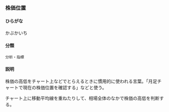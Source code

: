 <div style="display:none;">

## [あ行](securities-terms?id=あ行)
## [か行](securities-terms?id=か行)

</div>

### 株価位置

#### ひらがな

かぶかいち

#### 分類

`分析・指標`

#### 説明

株価の高低をチャート上などでとらえるときに慣用的に使われる言葉。「月足チャートで現在の株価位置を確認する」などと使う。
 
チャート上に移動平均線を重ねたりして、相場全体のなかで株価の高低を判断する。 

<div style="display:none;">

## [さ行](securities-terms?id=さ行)
## [た行](securities-terms?id=た行)
## [な行](securities-terms?id=な行)
## [は行](securities-terms?id=は行)
## [ま行](securities-terms?id=ま行)
## [や行](securities-terms?id=や行)
## [ら行](securities-terms?id=ら行)
## [わ行](securities-terms?id=わ行)
## [英数字・記号](securities-terms?id=英数字・記号)

</div>


